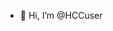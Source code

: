 - 👋 Hi, I’m @HCCuser


<!---
HCCuser/HCCuser is a ✨ special ✨ repository because its `README.md` (this file) appears on your GitHub profile.
You can click the Preview link to take a look at your changes.
--->
